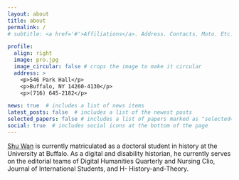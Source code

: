```yaml
---
layout: about
title: about
permalink: /
# subtitle: <a href='#'>Affiliations</a>. Address. Contacts. Moto. Etc.

profile:
  align: right
  image: pro.jpg
  image_circular: false # crops the image to make it circular
  address: >
    <p>546 Park Hall</p>
    <p>Buffalo, NY 14260-4130</p>
    <p>(716) 645-2182</p>

news: true  # includes a list of news items
latest_posts: false  # includes a list of the newest posts
selected_papers: false # includes a list of papers marked as "selected={true}"
social: true  # includes social icons at the bottom of the page
---
```


[Shu Wan](https://arts-sciences.buffalo.edu/history/graduate/GraduateHistoryAssociation/GradStudentProfiles/ShuWan.html) is currently matriculated as a doctoral student in history at the University at Buffalo. As a digital and disability historian, he currently serves on the editorial teams of Digital Humanities Quarterly and Nursing Clio, Journal of International Students, and H- History-and-Theory.

<!-- Write your biography here. Tell the world about yourself. Link to your favorite [subreddit](http://reddit.com). You can put a picture in, too. The code is already in, just name your picture `prof_pic.jpg` and put it in the `img/` folder. -->

<!-- Put your address / P.O. box / other info right below your picture. You can also disable any of these elements by editing `profile` property of the YAML header of your `_pages/about.md`. Edit `_bibliography/papers.bib` and Jekyll will render your [publications page](/al-folio/publications/) automatically. -->

<!-- Link to your social media connections, too. This theme is set up to use [Font Awesome icons](http://fortawesome.github.io/Font-Awesome/) and [Academicons](https://jpswalsh.github.io/academicons/), like the ones below. Add your Facebook, Twitter, LinkedIn, Google Scholar, or just disable all of them. -->
